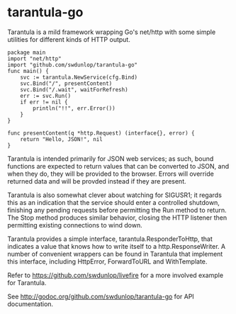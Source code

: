 tarantula-go
============

Tarantula is a mild framework wrapping Go's net/http with some simple utilities for different kinds of HTTP output. 

	package main
	import "net/http"
	import "github.com/swdunlop/tarantula-go"
	func main() {
		svc := tarantula.NewService(cfg.Bind)
		svc.Bind("/", presentContent)
		svc.Bind("/.wait", waitForRefresh)
		err := svc.Run()
		if err != nil {
			println("!!", err.Error())
		}
	}

	func presentContent(q *http.Request) (interface{}, error) {
		return "Hello, JSON!", nil
	}

Tarantula is intended primarily for JSON web services; as such, bound functions are expected to return values that
can be converted to JSON, and when they do, they will be provided to the browser.  Errors will override returned data
and will be provded instead if they are present.

Tarantula is also somewhat clever about watching for SIGUSR1; it regards this as an indication that the service should
enter a controlled shutdown, finishing any pending requests before permitting the Run method to return.  The Stop method
produces similar behavior, closing the HTTP listener then permitting existing connections to wind down.

Tarantula provides a simple interface, tarantula.ResponderToHttp, that indicates a value that knows how to write 
itself to a http.ResponseWriter.  A number of convenient wrappers can be found in Tarantula that implement this interface,
including HttpError, ForwardToURL and WithTemplate.

Refer to https://github.com/swdunlop/livefire for a more involved example for Tarantula.

See http://godoc.org/github.com/swdunlop/tarantula-go for API documentation.
